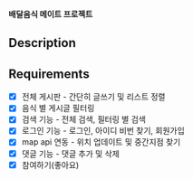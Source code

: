 **배달음식 메이트 프로젝트**

## Description

## Requirements

- [x] 전체 게시판 - 간단히 글쓰기 및 리스트 정렬
- [x] 음식 별 게시글 필터링
- [x] 검색 기능 - 전체 검색, 필터링 별 검색
- [x] 로그인 기능 - 로그인, 아이디 비번 찾기, 회원가입
- [x] map api 연동 - 위치 업데이트 및 중간지점 찾기
- [x] 댓글 기능 - 댓글 추가 및 삭제
- [x] 참여하기(좋아요)
